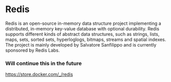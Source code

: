 # Redis

Redis is an open-source in-memory data structure project implementing a distributed, in-memory key-value database with optional durability. Redis supports different kinds of abstract data structures, such as strings, lists, maps, sets, sorted sets, hyperloglogs, bitmaps, streams and spatial indexes. The project is mainly developed by Salvatore Sanfilippo and is currently sponsored by Redis Labs.

### Will continue this in the future

https://store.docker.com/_/redis